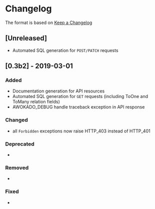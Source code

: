 # Changelog

The format is based on [Keep a Changelog](https://keepachangelog.com/en/1.0.0/)

## [Unreleased]

- Automated SQL generation for `POST/PATCH` requests 

## [0.3b2] - 2019-03-01
### Added

- Documentation generation for API resources
- Automated SQL generation for `GET` requests (including ToOne and ToMany relation fields)
- AWOKADO_DEBUG handle traceback exception in API response

### Changed

- all `Forbidden` exceptions now raise HTTP_403 instead of HTTP_401

### Deprecated

-

### Removed

- 

### Fixed

- 
